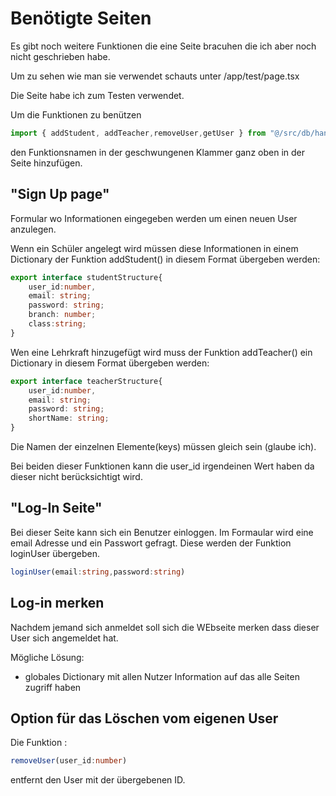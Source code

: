 # Benötigte Seiten

Es gibt noch weitere Funktionen die eine Seite bracuhen die ich aber noch nicht geschrieben habe.

Um zu sehen wie man sie verwendet schauts unter /app/test/page.tsx

Die Seite habe ich zum Testen verwendet.

Um die Funktionen zu benützen

```typescript
import { addStudent, addTeacher,removeUser,getUser } from "@/src/db/handleUsers";
```

den Funktionsnamen in der geschwungenen Klammer ganz oben in der Seite hinzufügen.

## "Sign Up page"

Formular wo Informationen eingegeben werden um einen neuen User anzulegen.

Wenn ein Schüler angelegt wird müssen diese Informationen in einem Dictionary der Funktion addStudent() in diesem Format übergeben werden:

```typescript
export interface studentStructure{
    user_id:number,
    email: string;
    password: string;
    branch: number;
    class:string;
}
```

Wen eine Lehrkraft hinzugefügt wird muss der Funktion addTeacher() ein Dictionary in diesem Format übergeben werden:

```typescript
export interface teacherStructure{
    user_id:number,
    email: string;
    password: string;
    shortName: string;
}
```

Die Namen der einzelnen Elemente(keys) müssen gleich sein (glaube ich).

Bei beiden dieser Funktionen kann die user_id irgendeinen Wert haben da dieser nicht berücksichtigt wird.

## "Log-In Seite"

Bei dieser Seite kann sich ein Benutzer einloggen. Im Formaular wird eine email Adresse und ein Passwort gefragt. Diese werden der Funktion loginUser übergeben.

```typescript
loginUser(email:string,password:string)
```

## Log-in merken

Nachdem jemand sich anmeldet soll sich die WEbseite merken dass dieser User sich angemeldet hat.

Mögliche Lösung:

- globales Dictionary mit allen Nutzer Information auf das alle Seiten zugriff haben

## Option für das Löschen vom eigenen User

Die Funktion :

```typescript
removeUser(user_id:number)
```

entfernt den User mit der übergebenen ID.
